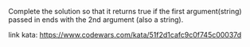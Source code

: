 Complete the solution so that it returns true if the first argument(string) passed in ends with the 2nd argument (also a string).

link kata: https://www.codewars.com/kata/51f2d1cafc9c0f745c00037d